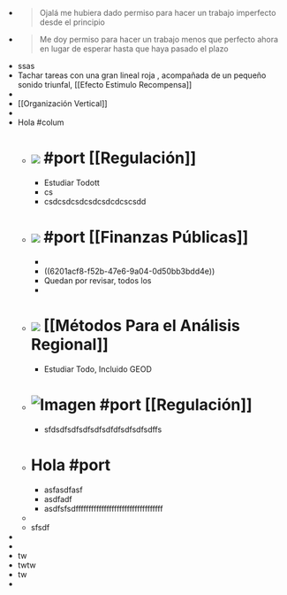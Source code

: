 - > Ojalá me hubiera dado permiso para hacer un trabajo imperfecto desde el principio
- > Me doy permiso para hacer un trabajo menos que perfecto ahora en lugar de esperar hasta que haya pasado el plazo
- ssas
- Tachar tareas con una gran lineal roja , acompañada de un pequeño sonido triunfal, [[Efecto Estimulo Recompensa]]
-
- [[Organización Vertical]]
-
- Hola #colum
	- # ![](https://blog.correteandolachuleta.espino.info/files/2017/12/crowd-market-604x270.jpg) #port  [[Regulación]]
		- Estudiar Todott
		- cs
		- csdcsdcsdcsdcsdcdcscsdd
	- # ![](https://m.media-amazon.com/images/I/91OGvkgkEbL._AC_SL1500_.jpg) #port  [[Finanzas Públicas]]
		-
		- ((6201acf8-f52b-47e6-9a04-0d50bb3bdd4e))
		- Quedan  por revisar, todos los
		-
	- # ![](https://www.hs-merseburg.de/fileadmin/Hochschule_Merseburg/Extra/Liebscher/Lehre/Computergest._Datenanalyse/datenanal.PNG)  [[Métodos Para el Análisis Regional]]
		- Estudiar Todo, Incluido GEOD
	- # ![Imagen](https://quenoticias.com/wp-content/uploads/2021/06/Dolares-Pixabay-V-K.jpg) #port  [[Regulación]]
		- sfdsdfsdfsdfsdfsdfdfsdfsdfsdffs
	- # Hola #port
		- asfasdfasf
		- asdfadf
		- asdfsfsdffffffffffffffffffffffffffffffffff
	-
	- sfsdf
-
-
- tw
- twtw
- tw
-